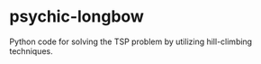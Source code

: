 psychic-longbow
===============

Python code for solving the TSP problem by utilizing hill-climbing techniques.
